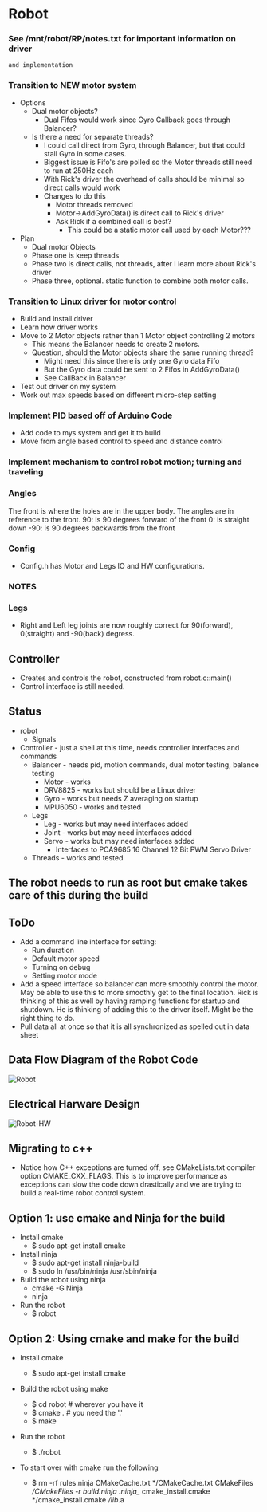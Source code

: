 # Robot

### See /mnt/robot/RP/notes.txt for important information on driver
    and implementation

### Transition to NEW motor system
- Options
  - Dual motor objects?
    - Dual Fifos would work since Gyro Callback goes through Balancer?
  - Is there a need for separate threads?
    - I could call direct from Gyro, through Balancer, but that could stall Gyro in some cases.
    - Biggest issue is Fifo's are polled so the Motor threads still need to run at 250Hz each
    - With Rick's driver the overhead of calls should be minimal so direct calls would work
    - Changes to do this
      - Motor threads removed
      - Motor->AddGyroData() is direct call to Rick's driver
      - Ask Rick if a combined call is best?
        - This could be a static motor call used by each Motor???
- Plan
  - Dual motor Objects
  - Phase one is keep threads
  - Phase two is direct calls, not threads, after I learn more about Rick's driver
  - Phase three, optional. static function to combine both motor calls.

### Transition to Linux driver for motor control
- Build and install driver
- Learn how driver works
- Move to 2 Motor objects rather than 1 Motor object controlling 2 motors
  - This means the Balancer needs to create 2 motors.
  - Question, should the Motor objects share the same running thread?
    - Might need this since there is only one Gyro data Fifo
    - But the Gyro data could be sent to 2 Fifos in AddGyroData()
    - See CallBack in Balancer
- Test out driver on my system
- Work out max speeds based on different micro-step setting

### Implement PID based off of Arduino Code
- Add code to mys system and get it to build
- Move from angle based control to speed and distance control

### Implement mechanism to control robot motion; turning and traveling

### Angles

The front is where the holes are in the upper body. The angles are in reference to the front.
 90: is 90 degrees forward of the front
  0: is straight down
-90: is 90 degrees backwards from the front

### Config
- Config.h has Motor and Legs IO and HW configurations.

### NOTES

### Legs

- Right and Left leg joints are now roughly correct for 90(forward), 0(straight) and -90(back) degress.

## Controller
- Creates and controls the robot, constructed from robot.c::main()
- Control interface is still needed.

## Status
- robot
  - Signals
- Controller - just a shell at this time, needs controller interfaces and commands
  - Balancer - needs pid, motion commands, dual motor testing, balance testing
    - Motor - works
    - DRV8825 - works but should be a Linux driver
    - Gyro - works but needs Z averaging on startup
    - MPU6050 - works and tested
  - Legs
    - Leg - works but may need interfaces added
    - Joint - works but may need interfaces added
    - Servo - works but may need interfaces added
      - Interfaces to PCA9685 16 Channel 12 Bit PWM Servo Driver
  - Threads - works and tested

## The robot needs to run as root but cmake takes care of this during the build

## ToDo
- Add a command line interface for setting:
  - Run duration
  - Default motor speed
  - Turning on debug
  - Setting motor mode
- Add a speed interface so balancer can more smoothly control the
  motor. May be able to use this to more smoothly get to the final
  location. Rick is thinking of this as well by having ramping
  functions for startup and shutdown. He is thinking of adding this to
  the driver itself. Might be the right thing to do.
- Pull data all at once so that it is all synchronized as spelled out
  in data sheet

## Data Flow Diagram of the Robot Code
![Robot](Robot.png)

## Electrical Harware Design
![Robot-HW](Robot-HW.png)

## Migrating to c++
- Notice how C++ exceptions are turned off, see CMakeLists.txt
  compiler option CMAKE_CXX_FLAGS. This is to improve performance as
  exceptions can slow the code down drastically and we are trying to
  build a real-time robot control system.

## Option 1: use cmake and Ninja for the build
- Install cmake
  - $ sudo apt-get install cmake
- Install ninja
  - $ sudo apt-get install ninja-build
  - $ sudo ln /usr/bin/ninja /usr/sbin/ninja
- Build the robot using ninja
  - cmake -G Ninja
  - ninja
- Run the robot
  - $ robot

## Option 2: Using cmake and make for the build
- Install cmake
  - $ sudo apt-get install cmake
- Build the robot using make
  - $ cd robot # wherever you have it
  - $ cmake . # you need the '.'
  - $ make
- Run the robot
  - $ ./robot

- To start over with cmake run the following
  - $ rm -rf rules.ninja CMakeCache.txt */CMakeCache.txt CMakeFiles */CMakeFiles -r build.ninja .ninja_* cmake_install.cmake */cmake_install.cmake */lib*.a
